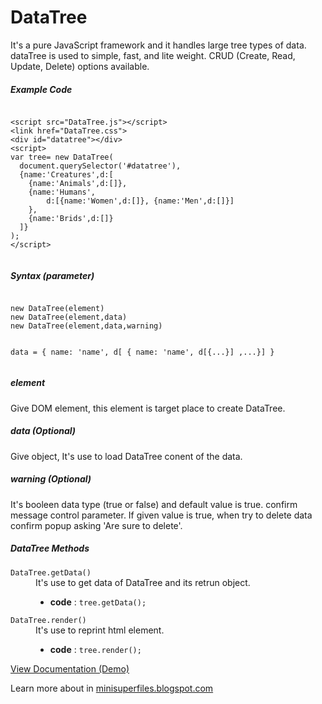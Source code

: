 # DataTree
It's a pure JavaScript framework and it handles large tree types of data. dataTree is used to simple, fast, and lite weight. CRUD (Create, Read, Update, Delete) options available.
<h5>Example Code</h5>              
<pre><code>
&lt;script src="DataTree.js"&gt;&lt;/script&gt;
&lt;link href="DataTree.css"&gt;
&lt;div id="datatree"&gt;&lt;/div&gt;
&lt;script&gt;
var tree= new DataTree(
  document.querySelector('#datatree'),
  {name:'Creatures',d:[
    {name:'Animals',d:[]},
    {name:'Humans',
        d:[{name:'Women',d:[]}, {name:'Men',d:[]}]
    },
    {name:'Brids',d:[]}
  ]}
);
&lt;/script&gt;
 </code></pre>
 <h5>Syntax (parameter)</h5>
 <pre><code>
new DataTree(element)
new DataTree(element,data)
new DataTree(element,data,warning)

data = { name: 'name', d[ { name: 'name', d[{...}] ,...}] }
</code></pre>
                
<h5>element</h5>
<p>Give DOM element, this element is target place to create DataTree.</p>
<h5>data (Optional)</h5>
<p>Give object, It's use to load DataTree conent of the data.</p>
<h5>warning (Optional)</h5>
<p>It's booleen data type (true or false) and default value is true. confirm message control parameter. If given value is true, when try to delete data confirm popup asking 'Are sure to delete'. </p>
<h5>DataTree Methods</h5>
<dl><dt><code>DataTree.getData()</code><dt>
<dd>It's use to get data of DataTree and its retrun object. <ul>
<li><b>code</b> : <code>tree.getData();</code></li></ul></dd><dt><code>DataTree.render()</code><dt>
<dd>It's use to reprint html element.<ul><li><b>code</b> : <code>tree.render();</code></li></ul></dd></dl>

<a target="_blank" href="https://minisuperfiles.blogspot.com/p/documentation.html?project=datatree" >View Documentation (Demo)</a>
<p>Learn more about in <a target="_blank" href="https://minisuperfiles.blogspot.com" >minisuperfiles.blogspot.com</a></p>
